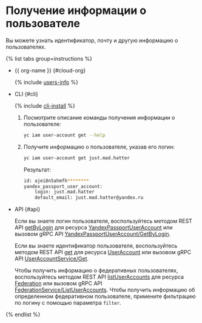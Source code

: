 # Получение информации о пользователе

Вы можете узнать идентификатор, почту и другую информацию о пользователях.

{% list tabs group=instructions %}

- {{ org-name }} {#cloud-org}

  {% include [users-info](../../../_includes/users-info.md) %}


- CLI {#cli}

  {% include [cli-install](../../../_includes/cli-install.md) %}

  1. Посмотрите описание команды получения информации о пользователе:

      ```bash
      yc iam user-account get --help
      ```

  1. Получите информацию о пользователе, указав его логин:
      
      ```bash
      yc iam user-account get just.mad.hatter
      ```

      Результат:

      ```bash
      id: ajei8n5ahmfh********
      yandex_passport_user_account:
          login: just.mad.hatter
          default_email: just.mad.hatter@yandex.ru
      ```

- API {#api}

  Если вы знаете логин пользователя, воспользуйтесь методом REST API [getByLogin](../../api-ref/YandexPassportUserAccount/getByLogin.md) для ресурса [YandexPassportUserAccount](../../api-ref/YandexPassportUserAccount/index.md) или вызовом gRPC API [YandexPassportUserAccount/GetByLogin](../../api-ref/grpc/yandex_passport_user_account_service.md#GetByLogin).
  
  Если вы знаете идентификатор пользователя, воспользуйтесь методом REST API [get](../../api-ref/UserAccount/get.md) для ресурса [UserAccount](../../api-ref/UserAccount/index.md) или вызовом gRPC API [UserAccountService/Get](../../api-ref/grpc/service_account_service.md#Get).

  Чтобы получить информацию о федеративных пользователях, воспользуйтесь методом REST API [listUserAccounts](../../../organization/api-ref/Federation/listUserAccounts) для ресурса [Federation](../../../organization/api-ref/Federation/) или вызовом gRPC API [FederationService/ListUserAccounts](../../../organization/api-ref/grpc/federation_service#ListUserAccounts). Чтобы получить информацию об определенном федеративном пользователе, примените фильтрацию по логину с помощью параметра `filter`.


{% endlist %}
